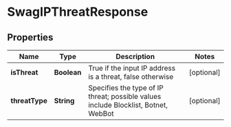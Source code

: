 
# SwagIPThreatResponse

## Properties
Name | Type | Description | Notes
------------ | ------------- | ------------- | -------------
**isThreat** | **Boolean** | True if the input IP address is a threat, false otherwise |  [optional]
**threatType** | **String** | Specifies the type of IP threat; possible values include Blocklist, Botnet, WebBot |  [optional]



